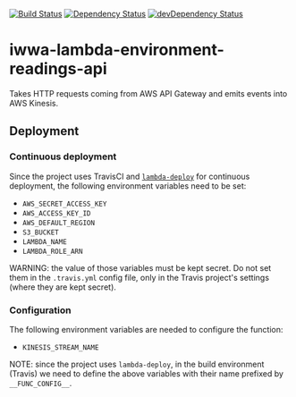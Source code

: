 [![Build Status](https://travis-ci.org/innowatio/iwwa-lambda-environment-readings-api.svg?branch=master)](https://travis-ci.org/innowatio/iwwa-lambda-environment-readings-api)
[![Dependency Status](https://david-dm.org/innowatio/iwwa-lambda-environment-readings-api.svg)](https://david-dm.org/innowatio/iwwa-lambda-environment-readings-api)
[![devDependency Status](https://david-dm.org/innowatio/iwwa-lambda-environment-readings-api/dev-status.svg)](https://david-dm.org/innowatio/iwwa-lambda-environment-readings-api#info=devDependencies)

# iwwa-lambda-environment-readings-api

Takes HTTP requests coming from AWS API Gateway and emits events into AWS
Kinesis.

## Deployment

### Continuous deployment

Since the project uses TravisCI and
[`lambda-deploy`](https://github.com/innowatio/lambda-deploy/) for continuous
deployment, the following environment variables need to be set:

- `AWS_SECRET_ACCESS_KEY`
- `AWS_ACCESS_KEY_ID`
- `AWS_DEFAULT_REGION`
- `S3_BUCKET`
- `LAMBDA_NAME`
- `LAMBDA_ROLE_ARN`

WARNING: the value of those variables must be kept secret. Do not set them in
the `.travis.yml` config file, only in the Travis project's settings (where they
are kept secret).

### Configuration

The following environment variables are needed to configure the function:

- `KINESIS_STREAM_NAME`

NOTE: since the project uses `lambda-deploy`, in the build environment (Travis)
we need to define the above variables with their name prefixed by
`__FUNC_CONFIG__`.
